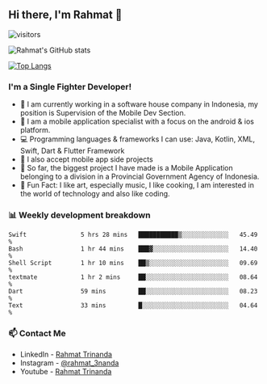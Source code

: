 ## Hi there, I'm Rahmat 👋
![visitors](https://visitor-badge.glitch.me/badge?page_id=https://github.com/rahmat3nanda/)

![Rahmat's GitHub stats](https://github-readme-stats.vercel.app/api?username=rahmat3nanda&count_private=true&show_icons=true&theme=radical)

[![Top Langs](https://github-readme-stats.vercel.app/api/top-langs/?username=rahmat3nanda&show_icons=true&theme=radical&layout=compact)](https://github.com/rahmat3nanda/github-readme-stats)

### I'm a Single Fighter Developer!
- :office: I am currently working in a software house company in Indonesia, my position is Supervision of the Mobile Dev Section.
- :iphone: I am a mobile application specialist with a focus on the android & ios platform.
- :computer: Programming languages & frameworks I can use: Java, Kotlin, XML, Swift, Dart & Flutter Framework
- :handshake: I also accept mobile app side projects
- :police_car: So far, the biggest project I have made is a Mobile Application belonging to a division in a Provincial Government Agency of Indonesia.
- :notebook: Fun Fact: I like art, especially music, I like cooking, I am interested in the world of technology and also like coding.

### 📊 Weekly development breakdown

<!--START_SECTION:waka-->

```text
Swift               5 hrs 28 mins   ███████████▒░░░░░░░░░░░░░   45.49 %
Bash                1 hr 44 mins    ███▓░░░░░░░░░░░░░░░░░░░░░   14.40 %
Shell Script        1 hr 10 mins    ██▒░░░░░░░░░░░░░░░░░░░░░░   09.69 %
textmate            1 hr 2 mins     ██░░░░░░░░░░░░░░░░░░░░░░░   08.64 %
Dart                59 mins         ██░░░░░░░░░░░░░░░░░░░░░░░   08.23 %
Text                33 mins         █░░░░░░░░░░░░░░░░░░░░░░░░   04.64 %
```

<!--END_SECTION:waka-->

### 📫 Contact Me
- LinkedIn - [Rahmat Trinanda](https://www.linkedin.com/in/rahmat-trinanda/)
- Instagram - [@rahmat_3nanda](https://www.instagram.com/rahmat_3nanda/)
- Youtube - [Rahmat Trinanda](https://www.youtube.com/channel/UCmhq5_o2cDpYsTtBl24XEAw)
